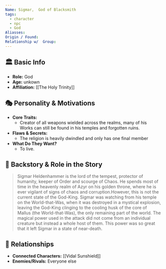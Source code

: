```yaml
---
Name: Sigmar,  God of Blacksmith
tags:
  - character
  - npc
  - God
Aliasses: 
Origin / Found: 
Relationship w/  Group:
---
```

## 🏛️ Basic Info
- **Role:** God
- **Age:**  unkown
- **Affiliation:** [[The Holy Trinity]]   

## 🎭 Personality & Motivations
- **Core Traits:**  
	- Creator of all weapons wielded across the realms, many of his Works can still be found in his temples and forgotten ruins. 
- **Flaws & Secrets:**  
	- The religion is heavily dwindled and only has one final member
- **What Do They Want?**  
	- To live.

## 📖 Backstory & Role in the Story
> Sigmar Heldenhammer is the lord of the tempest, protector of humanity, keeper of Order and scourge of Chaos. He spends most of time in the heavenly realm of Azyr on his golden throne, where he is ever vigilant of signs of chaos and corruption.However, this is not the current state of the God-King. Sigmar was watching from his temple on the World-that-Was, when it was destroyed in a mystical explosion, leaving the God-King clinging to the cooling husk of the core of Mallus (the World-that-Was), the only remaining part of the world. The magical power used in the attack did not come from an individual creature but instead a whole host of them. This power was so great that it left Sigmar in a state of near-death.


## 🔗 Relationships
- **Connected Characters:** [[Vidal Sunshield]]
- **Enemies/Rivals:** Everyone else
